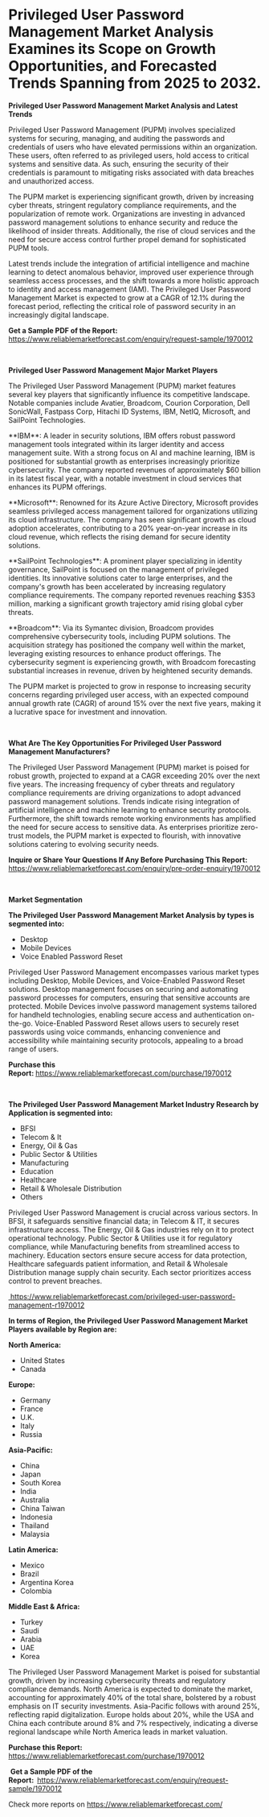 <p><h1>Privileged User Password Management Market Analysis Examines its Scope on Growth Opportunities, and Forecasted Trends Spanning from 2025 to 2032.</h1></p><p><strong>Privileged User Password Management Market Analysis and Latest Trends</strong></p>
<p><p>Privileged User Password Management (PUPM) involves specialized systems for securing, managing, and auditing the passwords and credentials of users who have elevated permissions within an organization. These users, often referred to as privileged users, hold access to critical systems and sensitive data. As such, ensuring the security of their credentials is paramount to mitigating risks associated with data breaches and unauthorized access.</p><p>The PUPM market is experiencing significant growth, driven by increasing cyber threats, stringent regulatory compliance requirements, and the popularization of remote work. Organizations are investing in advanced password management solutions to enhance security and reduce the likelihood of insider threats. Additionally, the rise of cloud services and the need for secure access control further propel demand for sophisticated PUPM tools.</p><p>Latest trends include the integration of artificial intelligence and machine learning to detect anomalous behavior, improved user experience through seamless access processes, and the shift towards a more holistic approach to identity and access management (IAM). The Privileged User Password Management Market is expected to grow at a CAGR of 12.1% during the forecast period, reflecting the critical role of password security in an increasingly digital landscape.</p></p>
<p><strong>Get a Sample PDF of the Report:&nbsp;</strong> <a href="https://www.reliablemarketforecast.com/enquiry/request-sample/1970012?utm_campaign=3283&utm_medium=2&utm_source=Github&utm_content=ia&utm_term=09032025&utm_id=privileged-user-password-management">https://www.reliablemarketforecast.com/enquiry/request-sample/1970012</a></p>
<p>&nbsp;</p>
<p><strong>Privileged User Password Management Major Market Players</strong></p>
<p><p>The Privileged User Password Management (PUPM) market features several key players that significantly influence its competitive landscape. Notable companies include Avatier, Broadcom, Courion Corporation, Dell SonicWall, Fastpass Corp, Hitachi ID Systems, IBM, NetIQ, Microsoft, and SailPoint Technologies.</p><p>**IBM**: A leader in security solutions, IBM offers robust password management tools integrated within its larger identity and access management suite. With a strong focus on AI and machine learning, IBM is positioned for substantial growth as enterprises increasingly prioritize cybersecurity. The company reported revenues of approximately $60 billion in its latest fiscal year, with a notable investment in cloud services that enhances its PUPM offerings.</p><p>**Microsoft**: Renowned for its Azure Active Directory, Microsoft provides seamless privileged access management tailored for organizations utilizing its cloud infrastructure. The company has seen significant growth as cloud adoption accelerates, contributing to a 20% year-on-year increase in its cloud revenue, which reflects the rising demand for secure identity solutions.</p><p>**SailPoint Technologies**: A prominent player specializing in identity governance, SailPoint is focused on the management of privileged identities. Its innovative solutions cater to large enterprises, and the company's growth has been accelerated by increasing regulatory compliance requirements. The company reported revenues reaching $353 million, marking a significant growth trajectory amid rising global cyber threats.</p><p>**Broadcom**: Via its Symantec division, Broadcom provides comprehensive cybersecurity tools, including PUPM solutions. The acquisition strategy has positioned the company well within the market, leveraging existing resources to enhance product offerings. The cybersecurity segment is experiencing growth, with Broadcom forecasting substantial increases in revenue, driven by heightened security demands.</p><p>The PUPM market is projected to grow in response to increasing security concerns regarding privileged user access, with an expected compound annual growth rate (CAGR) of around 15% over the next five years, making it a lucrative space for investment and innovation.</p></p>
<p>&nbsp;</p>
<p><strong>What Are The Key Opportunities For Privileged User Password Management Manufacturers?</strong></p>
<p><p>The Privileged User Password Management (PUPM) market is poised for robust growth, projected to expand at a CAGR exceeding 20% over the next five years. The increasing frequency of cyber threats and regulatory compliance requirements are driving organizations to adopt advanced password management solutions. Trends indicate rising integration of artificial intelligence and machine learning to enhance security protocols. Furthermore, the shift towards remote working environments has amplified the need for secure access to sensitive data. As enterprises prioritize zero-trust models, the PUPM market is expected to flourish, with innovative solutions catering to evolving security needs.</p></p>
<p><strong>Inquire or Share Your Questions If Any Before Purchasing This Report:</strong> <a href="https://www.reliablemarketforecast.com/enquiry/pre-order-enquiry/1970012?utm_campaign=3283&utm_medium=2&utm_source=Github&utm_content=ia&utm_term=09032025&utm_id=privileged-user-password-management">https://www.reliablemarketforecast.com/enquiry/pre-order-enquiry/1970012</a></p>
<p>&nbsp;</p>
<p><strong>Market Segmentation</strong></p>
<p><strong>The Privileged User Password Management Market Analysis by types is segmented into:</strong></p>
<p><ul><li>Desktop</li><li>Mobile Devices</li><li>Voice Enabled Password Reset</li></ul></p>
<p><p>Privileged User Password Management encompasses various market types including Desktop, Mobile Devices, and Voice-Enabled Password Reset solutions. Desktop management focuses on securing and automating password processes for computers, ensuring that sensitive accounts are protected. Mobile Devices involve password management systems tailored for handheld technologies, enabling secure access and authentication on-the-go. Voice-Enabled Password Reset allows users to securely reset passwords using voice commands, enhancing convenience and accessibility while maintaining security protocols, appealing to a broad range of users.</p></p>
<p><strong>Purchase this Report:&nbsp;</strong><a href="https://www.reliablemarketforecast.com/purchase/1970012?utm_campaign=3283&utm_medium=2&utm_source=Github&utm_content=ia&utm_term=09032025&utm_id=privileged-user-password-management">https://www.reliablemarketforecast.com/purchase/1970012</a></p>
<p>&nbsp;</p>
<p><strong>The Privileged User Password Management Market Industry Research by Application is segmented into:</strong></p>
<p><ul><li>BFSI</li><li>Telecom & It</li><li>Energy, Oil & Gas</li><li>Public Sector & Utilities</li><li>Manufacturing</li><li>Education</li><li>Healthcare</li><li>Retail & Wholesale Distribution</li><li>Others</li></ul></p>
<p><p>Privileged User Password Management is crucial across various sectors. In BFSI, it safeguards sensitive financial data; in Telecom & IT, it secures infrastructure access. The Energy, Oil & Gas industries rely on it to protect operational technology. Public Sector & Utilities use it for regulatory compliance, while Manufacturing benefits from streamlined access to machinery. Education sectors ensure secure access for data protection, Healthcare safeguards patient information, and Retail & Wholesale Distribution manage supply chain security. Each sector prioritizes access control to prevent breaches.</p></p>
<p><a href="https://www.reliablemarketforecast.com/privileged-user-password-management-r1970012?utm_campaign=3283&utm_medium=2&utm_source=Github&utm_content=ia&utm_term=09032025&utm_id=privileged-user-password-management">&nbsp;https://www.reliablemarketforecast.com/privileged-user-password-management-r1970012</a></p>
<p><strong>In terms of Region, the Privileged User Password Management Market Players available by Region are:</strong></p>
<p>
    <p> <strong> North America: </strong>
        <ul>
            <li>United States</li>
            <li>Canada</li>
        </ul>
        </p> 
    <p> <strong> Europe: </strong>
        <ul>
            <li>Germany</li>
            <li>France</li>
            <li>U.K.</li>
            <li>Italy</li>
            <li>Russia</li>
        </ul>
        </p> 
    <p> <strong> Asia-Pacific: </strong>
        <ul>
            <li>China</li>
            <li>Japan</li>
            <li>South Korea</li>
            <li>India</li>
            <li>Australia</li>
            <li>China Taiwan</li>
            <li>Indonesia</li>
            <li>Thailand</li>
            <li>Malaysia</li>
        </ul>
        </p> 
    <p> <strong> Latin America: </strong>
        <ul>
            <li>Mexico</li>
            <li>Brazil</li>
            <li>Argentina Korea</li>
            <li>Colombia</li>
        </ul>
        </p> 
    <p> <strong> Middle East & Africa: </strong>
        <ul>
            <li>Turkey</li>
            <li>Saudi</li>
            <li>Arabia</li>
            <li>UAE</li>
            <li>Korea</li>
        </ul>
    </p>
    </p>
<p><p>The Privileged User Password Management Market is poised for substantial growth, driven by increasing cybersecurity threats and regulatory compliance demands. North America is expected to dominate the market, accounting for approximately 40% of the total share, bolstered by a robust emphasis on IT security investments. Asia-Pacific follows with around 25%, reflecting rapid digitalization. Europe holds about 20%, while the USA and China each contribute around 8% and 7% respectively, indicating a diverse regional landscape while North America leads in market valuation.</p></p>
<p><strong>Purchase this Report: </strong><a href="https://www.reliablemarketforecast.com/purchase/1970012?utm_campaign=3283&utm_medium=2&utm_source=Github&utm_content=ia&utm_term=09032025&utm_id=privileged-user-password-management">https://www.reliablemarketforecast.com/purchase/1970012</a></p>
<p>&nbsp;<strong>Get a Sample PDF of the Report:&nbsp;&nbsp;</strong><a href="https://www.reliablemarketforecast.com/enquiry/request-sample/1970012?utm_campaign=3283&utm_medium=2&utm_source=Github&utm_content=ia&utm_term=09032025&utm_id=privileged-user-password-management">https://www.reliablemarketforecast.com/enquiry/request-sample/1970012</a></p>
<p><strong></strong></p>
<p>Check more reports on <a href="https://www.reliablemarketforecast.com/?utm_campaign=3283&utm_medium=2&utm_source=Github&utm_content=ia&utm_term=09032025&utm_id=privileged-user-password-management">https://www.reliablemarketforecast.com/</a></p>